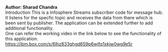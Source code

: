 <b>Author: Sharad Chandra</b>
<br/>
<b1>Introduction</b1>
     This is a Infosphere Streams subscriber code for message hub. It listens for the specfic topic and receives the data from there 
     which is been sent by publisher. The application can be extended further to add additional functionality.
     <br/>
     One can refer the working video in the link below to see the functionality of this application.
     <br/>
     https://ibm.box.com/s/6lhz833ghgd659p6wjfq1xkjw0wg9e5r
     
